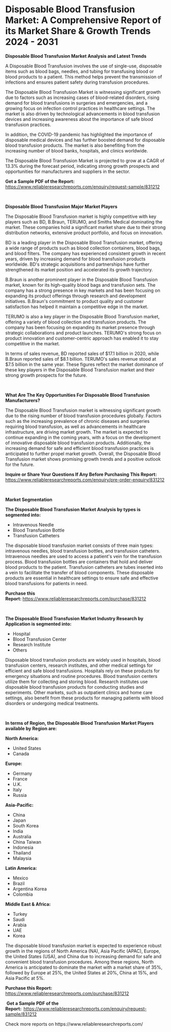 <p><h1>Disposable Blood Transfusion Market: A Comprehensive Report of its Market Share & Growth Trends 2024 - 2031</h1></p><p><strong>Disposable Blood Transfusion Market Analysis and Latest Trends</strong></p>
<p><p>A Disposable Blood Transfusion involves the use of single-use, disposable items such as blood bags, needles, and tubing for transfusing blood or blood products to a patient. This method helps prevent the transmission of infections and ensures patient safety during transfusion procedures.</p><p>The Disposable Blood Transfusion Market is witnessing significant growth due to factors such as increasing cases of blood-related disorders, rising demand for blood transfusions in surgeries and emergencies, and a growing focus on infection control practices in healthcare settings. The market is also driven by technological advancements in blood transfusion devices and increasing awareness about the importance of safe blood transfusion practices.</p><p>In addition, the COVID-19 pandemic has highlighted the importance of disposable medical devices and has further boosted demand for disposable blood transfusion products. The market is also benefiting from the increasing number of blood banks, hospitals, and clinics worldwide.</p><p>The Disposable Blood Transfusion Market is projected to grow at a CAGR of 13.3% during the forecast period, indicating strong growth prospects and opportunities for manufacturers and suppliers in the sector.</p></p>
<p><strong>Get a Sample PDF of the Report:&nbsp;</strong> <a href="https://www.reliableresearchreports.com/enquiry/request-sample/831212">https://www.reliableresearchreports.com/enquiry/request-sample/831212</a></p>
<p>&nbsp;</p>
<p><strong>Disposable Blood Transfusion Major Market Players</strong></p>
<p><p>The Disposable Blood Transfusion market is highly competitive with key players such as BD, B.Braun, TERUMO, and Smiths Medical dominating the market. These companies hold a significant market share due to their strong distribution networks, extensive product portfolio, and focus on innovation.</p><p>BD is a leading player in the Disposable Blood Transfusion market, offering a wide range of products such as blood collection containers, blood bags, and blood filters. The company has experienced consistent growth in recent years, driven by increasing demand for blood transfusion products worldwide. BD's strategic acquisitions and partnerships have further strengthened its market position and accelerated its growth trajectory.</p><p>B.Braun is another prominent player in the Disposable Blood Transfusion market, known for its high-quality blood bags and transfusion sets. The company has a strong presence in key markets and has been focusing on expanding its product offerings through research and development initiatives. B.Braun's commitment to product quality and customer satisfaction has helped it maintain a competitive edge in the market.</p><p>TERUMO is also a key player in the Disposable Blood Transfusion market, offering a variety of blood collection and transfusion products. The company has been focusing on expanding its market presence through strategic collaborations and product launches. TERUMO's strong focus on product innovation and customer-centric approach has enabled it to stay competitive in the market.</p><p>In terms of sales revenue, BD reported sales of $17.1 billion in 2020, while B.Braun reported sales of $8.1 billion. TERUMO's sales revenue stood at $7.5 billion in the same year. These figures reflect the market dominance of these key players in the Disposable Blood Transfusion market and their strong growth prospects for the future.</p></p>
<p>&nbsp;</p>
<p><strong>What Are The Key Opportunities For Disposable Blood Transfusion Manufacturers?</strong></p>
<p><p>The Disposable Blood Transfusion market is witnessing significant growth due to the rising number of blood transfusion procedures globally. Factors such as the increasing prevalence of chronic diseases and surgeries requiring blood transfusion, as well as advancements in healthcare infrastructure, are driving market growth. The market is expected to continue expanding in the coming years, with a focus on the development of innovative disposable blood transfusion products. Additionally, the increasing demand for safe and efficient blood transfusion practices is anticipated to further propel market growth. Overall, the Disposable Blood Transfusion market shows promising growth trends and a positive outlook for the future.</p></p>
<p><strong>Inquire or Share Your Questions If Any Before Purchasing This Report:</strong> <a href="https://www.reliableresearchreports.com/enquiry/pre-order-enquiry/831212">https://www.reliableresearchreports.com/enquiry/pre-order-enquiry/831212</a></p>
<p>&nbsp;</p>
<p><strong>Market Segmentation</strong></p>
<p><strong>The Disposable Blood Transfusion Market Analysis by types is segmented into:</strong></p>
<p><ul><li>Intravenous Needle</li><li>Blood Transfusion Bottle</li><li>Transfusion Catheters</li></ul></p>
<p><p>The disposable blood transfusion market consists of three main types: intravenous needles, blood transfusion bottles, and transfusion catheters. Intravenous needles are used to access a patient's vein for the transfusion process. Blood transfusion bottles are containers that hold and deliver blood products to the patient. Transfusion catheters are tubes inserted into a vein to facilitate the transfer of blood components. These disposable products are essential in healthcare settings to ensure safe and effective blood transfusions for patients in need.</p></p>
<p><strong>Purchase this Report:&nbsp;</strong><a href="https://www.reliableresearchreports.com/purchase/831212">https://www.reliableresearchreports.com/purchase/831212</a></p>
<p>&nbsp;</p>
<p><strong>The Disposable Blood Transfusion Market Industry Research by Application is segmented into:</strong></p>
<p><ul><li>Hospital</li><li>Blood Transfusion Center</li><li>Research Institute</li><li>Others</li></ul></p>
<p><p>Disposable blood transfusion products are widely used in hospitals, blood transfusion centers, research institutes, and other medical settings for efficient and safe blood transfusions. Hospitals rely on these products for emergency situations and routine procedures. Blood transfusion centers utilize them for collecting and storing blood. Research institutes use disposable blood transfusion products for conducting studies and experiments. Other markets, such as outpatient clinics and home care settings, also benefit from these products for managing patients with blood disorders or undergoing medical treatments.</p></p>
<p>&nbsp;</p>
<p><strong>In terms of Region, the Disposable Blood Transfusion Market Players available by Region are:</strong></p>
<p>
    <p> <strong> North America: </strong>
        <ul>
            <li>United States</li>
            <li>Canada</li>
        </ul>
        </p> 
    <p> <strong> Europe: </strong>
        <ul>
            <li>Germany</li>
            <li>France</li>
            <li>U.K.</li>
            <li>Italy</li>
            <li>Russia</li>
        </ul>
        </p> 
    <p> <strong> Asia-Pacific: </strong>
        <ul>
            <li>China</li>
            <li>Japan</li>
            <li>South Korea</li>
            <li>India</li>
            <li>Australia</li>
            <li>China Taiwan</li>
            <li>Indonesia</li>
            <li>Thailand</li>
            <li>Malaysia</li>
        </ul>
        </p> 
    <p> <strong> Latin America: </strong>
        <ul>
            <li>Mexico</li>
            <li>Brazil</li>
            <li>Argentina Korea</li>
            <li>Colombia</li>
        </ul>
        </p> 
    <p> <strong> Middle East & Africa: </strong>
        <ul>
            <li>Turkey</li>
            <li>Saudi</li>
            <li>Arabia</li>
            <li>UAE</li>
            <li>Korea</li>
        </ul>
    </p>
    </p>
<p><p>The disposable blood transfusion market is expected to experience robust growth in the regions of North America (NA), Asia Pacific (APAC), Europe, the United States (USA), and China due to increasing demand for safe and convenient blood transfusion procedures. Among these regions, North America is anticipated to dominate the market with a market share of 35%, followed by Europe at 25%, the United States at 20%, China at 15%, and Asia Pacific at 5%.</p></p>
<p><strong>Purchase this Report: </strong><a href="https://www.reliableresearchreports.com/purchase/831212">https://www.reliableresearchreports.com/purchase/831212</a></p>
<p>&nbsp;<strong>Get a Sample PDF of the Report:&nbsp;&nbsp;</strong><a href="https://www.reliableresearchreports.com/enquiry/request-sample/831212">https://www.reliableresearchreports.com/enquiry/request-sample/831212</a></p>
<p><strong></strong></p>
<p>Check more reports on https://www.reliableresearchreports.com/</p>